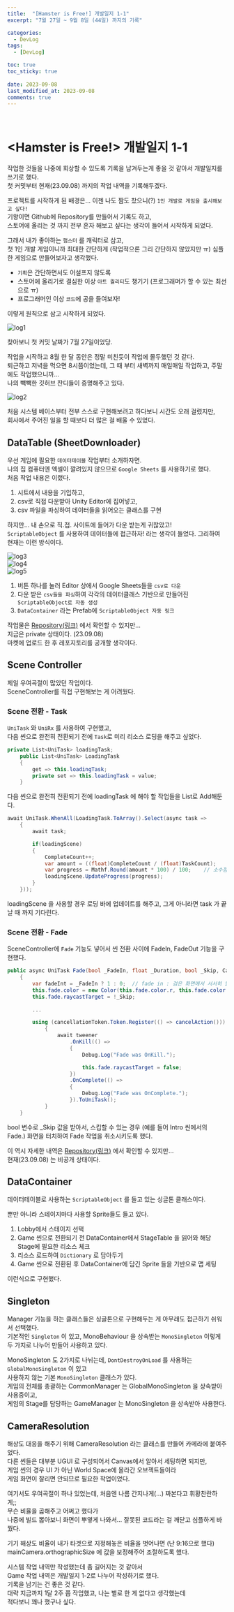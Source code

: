 ```yaml
---
title:  "[Hamster is Free!] 개발일지 1-1"
excerpt: "7월 27일 ~ 9월 8일 (44일) 까지의 기록"

categories:
  - DevLog
tags:
  - [DevLog]

toc: true
toc_sticky: true
 
date: 2023-09-08
last_modified_at: 2023-09-08
comments: true
---
```


<br>

# <Hamster is Free!> 개발일지 1-1

작업한 것들을 나중에 회상할 수 있도록 기록을 남겨두는게 좋을 것 같아서 개발일지를 쓰기로 했다.  
첫 커밋부터 현재(23.09.08) 까지의 작업 내역을 기록해두겠다.  

프로젝트를 시작하게 된 배경은... 이젠 나도 짬도 찼으니(?) `1인 개발로 게임을 출시해보고 싶다!`  
기왕이면 Github에 Repository를 만들어서 기록도 하고,  
스토어에 올리는 것 까지 전부 혼자 해보고 싶다는 생각이 들어서 시작하게 되었다.  

그래서 내가 좋아하는 `햄스터` 를 캐릭터로 삼고,  
첫 1인 개발 게임이니까 최대한 간단하게 (작업적으론 그리 간단하지 않았지만 ㅠ) 심플한 게임으로 만들어보자고 생각했다.  

- `기획`은 간단하면서도 어설프지 않도록  
- 스토어에 올리기로 결심한 이상 `아트 퀄리티`도 챙기기 (프로그래머가 할 수 있는 최선으로 ㅠ)  
- 프로그래머인 이상 `코드`에 공을 들여보자!  

이렇게 원칙으로 삼고 시작하게 되었다.  

![log1](https://drive.google.com/uc?export=view&id=1jonoyrydCApabvTHNbFPWBypYQlmdd7n)    

찾아보니 첫 커밋 날짜가 7월 27일이었당.  

작업을 시작하고 8월 한 달 동안은 정말 미친듯이 작업에 몰두했던 것 같다.  
퇴근하고 저녁을 먹으면 8시쯤이었는데, 그 때 부터 새벽까지 매일매일 작업하고, 주말에도 작업했으니까...  
나의 빽빽한 깃허브 잔디들이 증명해주고 있다.  

![log2](https://drive.google.com/uc?export=view&id=1wl17wnJKhJPsKWHqMc2GmURDapkngL7F)  


처음 시스템 베이스부터 전부 스스로 구현해보려고 하다보니 시간도 오래 걸렸지만,  
회사에서 주어진 일을 할 때보다 더 많은 걸 배울 수 있었다.  

## DataTable (SheetDownloader)

우선 게임에 필요한 `데이터테이블` 작업부터 소개하자면.  
나의 집 컴퓨터엔 엑셀이 깔려있지 않으므로 `Google Sheets` 를 사용하기로 했다.  
처음 작업 내용은 이랬다.  

1. 시트에서 내용을 기입하고, 
2. csv로 직접 다운받아 Unity Editor에 집어넣고, 
3. csv 파일을 파싱하여 데이터들을 읽어오는 클래스를 구현

하지만... 내 손으로 직.접. 사이트에 들어가 다운 받는게 귀찮았고!  
`ScriptableObject` 를 사용하여 데이터들에 접근하자! 라는 생각이 들었다.
그리하여 현재는 이런 방식이다.  


![log3](https://drive.google.com/uc?export=view&id=1AuG28n9x5gVbwigBu7GWlWmYrSKWO19a)  
![log4](https://drive.google.com/uc?export=view&id=1_aya-pYNGHUGyDxlDYRR1Ncno3K2YZoi)  
![log5](https://drive.google.com/uc?export=view&id=1_peX60MhRZUa6KQw4jaBOj1aUm5K5ZXu)  

1. 버튼 하나를 눌러 Editor 상에서 Google Sheets들을 `csv로 다운`
2. 다운 받은 `csv들을 파싱`하여 각각의 데이터클래스 기반으로 만들어진 `ScriptableObject로 자동 생성`
3. `DataContainer` 라는 Prefab에 `ScriptableObject 자동 링크`

작업물은 [Repository(링크)](https://github.com/SukereamTeam/hamsterisfree) 에서 확인할 수 있지만...  
지금은 private 상태이다. (23.09.08)  
마켓에 업로드 한 후 레포지토리를 공개할 생각이다.

## Scene Controller

제일 우여곡절이 많았던 작업이다.  
SceneController를 직접 구현해보는 게 어려웠다.  

### Scene 전환 - Task

`UniTask` 와 `UniRx` 를 사용하여 구현했고,  
다음 씬으로 완전히 전환되기 전에 `Task`로 미리 리소스 로딩을 해주고 싶었다.  

```c#
private List<UniTask> loadingTask;
    public List<UniTask> LoadingTask
    {
        get => this.loadingTask;
        private set => this.loadingTask = value;
    }
```

다음 씬으로 완전히 전환되기 전에 loadingTask 에 해야 할 작업들을 List로 Add해둔다.

```c#
await UniTask.WhenAll(LoadingTask.ToArray().Select(async task =>
    {
        await task;

        if(loadingScene)
        {
            CompleteCount++;
            var amount = ((float)CompleteCount / (float)TaskCount);
            var progress = Mathf.Round(amount * 100) / 100;    // 소수점 둘째자리까지 반올림
            loadingScene.UpdateProgress(progress);
        }
    }));
```

loadingScene 을 사용할 경우 로딩 바에 업데이트를 해주고,
그게 아니라면 task 가 끝날 때 까지 기다린다.

### Scene 전환 - Fade

SceneController에 `Fade` 기능도 넣어서 씬 전환 사이에 FadeIn, FadeOut 기능을 구현했다.  

```c#
public async UniTask Fade(bool _FadeIn, float _Duration, bool _Skip, CancellationTokenSource _Cts, Action _Action = null)
    {
        var fadeInt = _FadeIn ? 1 : 0;  // fade in : 검은 화면에서 서서히 밝아지는 것!
        this.fade.color = new Color(this.fade.color.r, this.fade.color.g, this.fade.color.b, fadeInt);
        this.fade.raycastTarget = !_Skip;
        
        ...

        using (cancellationToken.Token.Register(() => cancelAction()))
            {
                await tweener
                    .OnKill(() =>
                    {
                        Debug.Log("Fade was OnKill.");

                        this.fade.raycastTarget = false;
                    })
                    .OnComplete(() =>
                    {
                        Debug.Log("Fade was OnComplete.");
                    }).ToUniTask();
            }
    }
```

bool 변수로 _Skip 값을 받아서, 스킵할 수 있는 경우 (예를 들어 Intro 씬에서의 Fade.)
화면을 터치하여 Fade 작업을 취소시키도록 했다.

이 역시 자세한 내역은 [Repository(링크)](https://github.com/SukereamTeam/hamsterisfree) 에서 확인할 수 있지만...  
현재(23.09.08) 는 비공개 상태이다.

## DataContainer

데이터테이블로 사용하는 `ScriptableObject` 를 들고 있는 싱글톤 클래스이다.  

뿐만 아니라 스테이지마다 사용할 Sprite들도 들고 있다.  

1. Lobby에서 스테이지 선택
2. Game 씬으로 전환되기 전 DataContainer에서 StageTable 을 읽어와 해당 Stage에 필요한 리소스 체크
3. 리소스 로드하여 `Dictionary` 로 담아두기
4. Game 씬으로 전환된 후 DataContainer에 담긴 Sprite 들을 기반으로 맵 세팅

이런식으로 구현했다.  


## Singleton

Manager 기능을 하는 클래스들은 싱글톤으로 구현해두는 게 아무래도 접근하기 쉬워서 선택했다.  
기본적인 `Singleton` 이 있고, MonoBehaviour 을 상속받는 `MonoSingleton` 이렇게 두 가지로 나누어 만들어 사용하고 있다.  

MonoSingleton 도 2가지로 나뉘는데, `DontDestroyOnLoad` 를 사용하는 `GlobalMonoSingleton` 이 있고  
사용하지 않는 기본 `MonoSingleton` 클래스가 있다.  
게임의 전체를 총괄하는 CommonManager 는 GlobalMonoSingleton 을 상속받아 사용중이고,  
게임의 Stage를 담당하는 GameManager 는 MonoSingleton 을 상속받아 사용한다.  

## CameraResolution

해상도 대응을 해주기 위해 CameraResolution 라는 클래스를 만들어 카메라에 붙여주었다.  
다른 씬들은 대부분 UGUI 로 구성되어서 Canvas에서 알아서 세팅하면 되지만,  
게임 씬의 경우 UI 가 아닌 World Space에 올라간 오브젝트들이라  
게임 화면이 잘리면 안되므로 필요한 작업이었다.  

여기서도 우여곡절이 하나 있었는데, 처음엔 나름 간지나게(...) 짜본다고 휘황찬란하게;;  
무슨 비율을 곱해주고 어쩌고 했다가  
나중에 빌드 뽑아보니 화면이 뿌옇게 나와서... 잘못된 코드라는 걸 깨닫고 심플하게 바꿨다.  

기기 해상도 비율이 내가 타겟으로 지정해놓은 비율을 벗어나면 (난 9:16으로 했다)  
mainCamera.orthographicSize 에 값을 보정해주어 조절하도록 했다.  



시스템 작업 내역만 작성했는데 좀 길어지는 것 같아서  
Game 작업 내역은 개발일지 1-2로 나누어 작성하기로 했다.  
기록을 남기는 건 좋은 것 같다.  
대략 지금까지 1달 2주 쯤 작업했고, 나는 별로 한 게 없다고 생각했는데  
적다보니 꽤나 했구나 싶다.  
